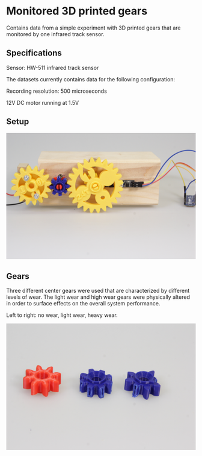 # Monitored 3D printed gears
 Contains data from a simple experiment with 3D printed gears that are monitored by one infrared track sensor. 

## Specifications

Sensor: HW-511 infrared track sensor

The datasets currently contains data for the following configuration:

Recording resolution: 500 microseconds

12V DC motor running at 1.5V


## Setup

![Setup overview](/images/setup_1.JPG)

## Gears

Three different center gears were used that are characterized by different levels of wear. The light wear and high wear gears were physically altered in order to surface effects on the overall system performance.

Left to right: no wear, light wear, heavy wear.

![Gears](/images/gears.JPG)

